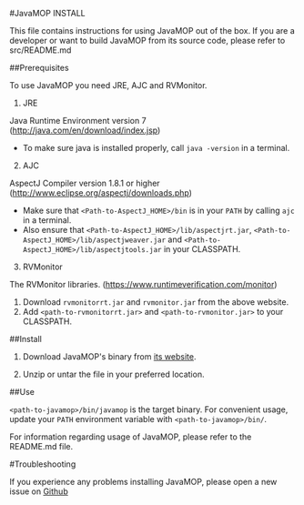 #JavaMOP INSTALL

This file contains instructions for using JavaMOP out of the box. 
If you are a developer or want to build JavaMOP from its source code, please refer to src/README.md  

##Prerequisites

To use JavaMOP you need JRE, AJC and RVMonitor.

1. JRE

 Java Runtime Environment version 7 (http://java.com/en/download/index.jsp)
 * To make sure java is installed properly, call `java -version` in a terminal.
  
2. AJC

 AspectJ Compiler version 1.8.1 or higher (http://www.eclipse.org/aspectj/downloads.php)
 * Make sure that `<Path-to-AspectJ_HOME>/bin` is in your `PATH` by calling `ajc` in a terminal.
 * Also ensure that `<Path-to-AspectJ_HOME>/lib/aspectjrt.jar`, `<Path-to-AspectJ_HOME>/lib/aspectjweaver.jar` and `<Path-to-AspectJ_HOME>/lib/aspectjtools.jar` in your CLASSPATH.
 
3. RVMonitor
   
 The RVMonitor libraries. (https://www.runtimeverification.com/monitor)
 1. Download `rvmonitorrt.jar` and `rvmonitor.jar` from the above website.
 2. Add `<path-to-rvmonitorrt.jar>` and `<path-to-rvmonitor.jar>` to your CLASSPATH.

##Install
   
1. Download JavaMOP's binary from [its website](http://fsl.cs.illinois.edu/javamop).
 
2. Unzip or untar the file in your preferred location.

##Use 

`<path-to-javamop>/bin/javamop` is the target binary. For convenient usage, update your `PATH` environment variable with `<path-to-javamop>/bin/`.

For information regarding usage of JavaMOP, please refer to the README.md file.

#Troubleshooting

If you experience any problems installing JavaMOP, please open a new
issue on [Github](https://github.com/runtimeverification/javamop/issues)
